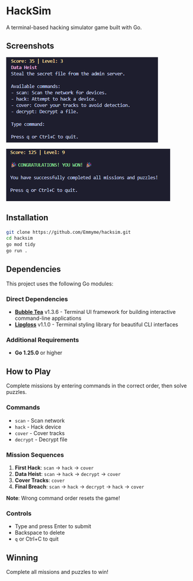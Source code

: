 # HackSim

A terminal-based hacking simulator game built with Go.

## Screenshots

![HackSim Mission](assets/image1.png)

![HackSim Won](assets/image2.png)

## Installation

```bash
git clone https://github.com/Emmyme/hacksim.git
cd hacksim
go mod tidy
go run .
```

## Dependencies

This project uses the following Go modules:

### Direct Dependencies
- **[Bubble Tea](https://github.com/charmbracelet/bubbletea)** v1.3.6 - Terminal UI framework for building interactive command-line applications
- **[Lipgloss](https://github.com/charmbracelet/lipgloss)** v1.1.0 - Terminal styling library for beautiful CLI interfaces

### Additional Requirements
- **Go 1.25.0** or higher


## How to Play

Complete missions by entering commands in the correct order, then solve puzzles.

### Commands
- `scan` - Scan network
- `hack` - Hack device  
- `cover` - Cover tracks
- `decrypt` - Decrypt file

### Mission Sequences
1. **First Hack**: `scan` → `hack` → `cover`
2. **Data Heist**: `scan` → `hack` → `decrypt` → `cover`  
3. **Cover Tracks**: `cover`
4. **Final Breach**: `scan` → `hack` → `decrypt` → `hack` → `cover` 

**Note**: Wrong command order resets the game!

### Controls
- Type and press Enter to submit
- Backspace to delete
- `q` or Ctrl+C to quit

## Winning

Complete all missions and puzzles to win!
